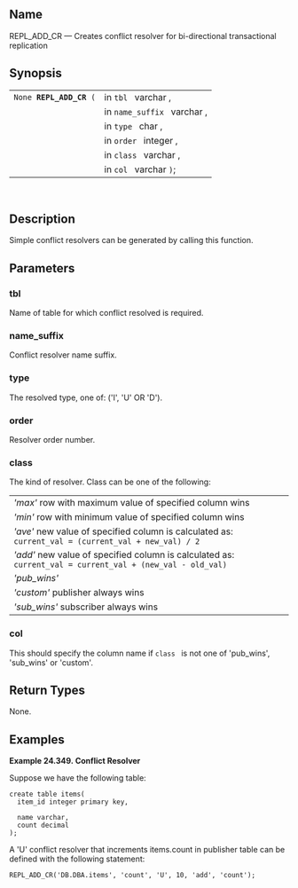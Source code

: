 <div id="fn_repl_add_cr" class="refentry">

<div class="titlepage">

</div>

<div class="refnamediv">

## Name

REPL_ADD_CR — Creates conflict resolver for bi-directional transactional
replication

</div>

<div class="refsynopsisdiv">

## Synopsis

<div id="fsyn_repl_add_cr" class="funcsynopsis">

|                              |                             |
|------------------------------|-----------------------------|
| `None `**`REPL_ADD_CR`**` (` | in `tbl ` varchar ,         |
|                              | in `name_suffix ` varchar , |
|                              | in `type ` char ,           |
|                              | in `order ` integer ,       |
|                              | in `class ` varchar ,       |
|                              | in `col ` varchar `)`;      |

<div class="funcprototype-spacer">

 

</div>

</div>

</div>

<div id="desc_repl_add_cr" class="refsect1">

## Description

Simple conflict resolvers can be generated by calling this function.

</div>

<div id="params_repl_add_cr" class="refsect1">

## Parameters

<div id="id107773" class="refsect2">

### tbl

Name of table for which conflict resolved is required.

</div>

<div id="id107776" class="refsect2">

### name_suffix

Conflict resolver name suffix.

</div>

<div id="id107779" class="refsect2">

### type

The resolved type, one of: ('I', 'U' OR 'D').

</div>

<div id="id107782" class="refsect2">

### order

Resolver order number.

</div>

<div id="id107785" class="refsect2">

### class

The kind of resolver. Class can be one of the following:

|                                                                                                                                          |
|------------------------------------------------------------------------------------------------------------------------------------------|
| <span class="emphasis">*'max'* </span> row with maximum value of specified column wins                                                   |
| <span class="emphasis">*'min'*</span> row with minimum value of specified column wins                                                    |
| <span class="emphasis">*'ave'*</span> new value of specified column is calculated as: `current_val = (current_val + new_val) / 2`        |
| <span class="emphasis">*'add'*</span> new value of specified column is calculated as: `current_val = current_val + (new_val - old_val) ` |
| <span class="emphasis">*'pub_wins'* </span>                                                                                              |
| <span class="emphasis">*'custom'* </span> publisher always wins                                                                          |
| <span class="emphasis">*'sub_wins'*</span> subscriber always wins                                                                        |

</div>

<div id="id107805" class="refsect2">

### col

This should specify the column name if `class ` is not one of
'pub_wins', 'sub_wins' or 'custom'.

</div>

</div>

<div id="ret_repl_add_cr" class="refsect1">

## Return Types

None.

</div>

<div id="examples_repl_add_cr" class="refsect1">

## Examples

<div id="ex_repl_add_cr" class="example">

**Example 24.349. Conflict Resolver**

<div class="example-contents">

Suppose we have the following table:

``` screen
create table items(
  item_id integer primary key,

  name varchar,
  count decimal
);
```

A 'U' conflict resolver that increments items.count in publisher table
can be defined with the following statement:

``` screen
REPL_ADD_CR('DB.DBA.items', 'count', 'U', 10, 'add', 'count');
```

</div>

</div>

  

</div>

</div>
